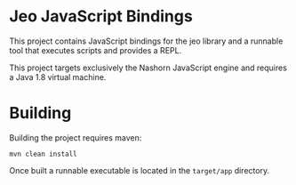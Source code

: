 # Jeo JavaScript Bindings

This project contains JavaScript bindings for the jeo library and a runnable 
tool that executes scripts and provides a REPL.

This project targets exclusively the Nashorn JavaScript engine and requires a
Java 1.8 virtual machine. 

# Building

Building the project requires maven:

    mvn clean install

Once built a runnable executable is located in the `target/app` directory.
